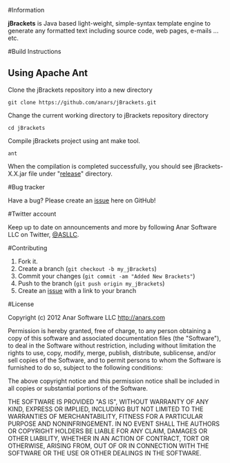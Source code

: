 #Information

**jBrackets** is Java based light-weight, simple-syntax template engine to generate any formatted text including source code, web pages, e-mails ... etc.

#Build Instructions

## Using Apache Ant

Clone the jBrackets repository into a new directory

    git clone https://github.com/anars/jBrackets.git

Change the current working directory to jBrackets repository directory

    cd jBrackets

Compile jBrackets project using ant make tool.

    ant

When the compilation is completed successfully, you should see jBrackets-X.X.jar file under "[release][3]" directory.

#Bug tracker

Have a bug? Please create an [issue][1] here on GitHub!

#Twitter account

Keep up to date on announcements and more by following Anar Software LLC on Twitter, [@ASLLC][2].

#Contributing

1. Fork it.
2. Create a branch (`git checkout -b my_jBrackets`)
3. Commit your changes (`git commit -am "Added New Brackets"`)
4. Push to the branch (`git push origin my_jBrackets`)
5. Create an [issue][1] with a link to your branch

[1]: https://github.com/anars/jBrackets/issues
[2]: http://twitter.com/ASLLC
[3]: https://github.com/anars/jBrackets/tree/master/release

#License

Copyright (c) 2012 Anar Software LLC <http://anars.com>

Permission is hereby granted, free of charge, to any person obtaining a copy of this software and associated documentation files (the "Software"), to deal in the Software without restriction, including without limitation the rights to use, copy, modify, merge, publish, distribute, sublicense, and/or sell copies of the Software, and to permit persons to whom the Software is furnished to do so, subject to the following conditions:

The above copyright notice and this permission notice shall be included in all copies or substantial portions of the Software.

THE SOFTWARE IS PROVIDED "AS IS", WITHOUT WARRANTY OF ANY KIND, EXPRESS OR IMPLIED, INCLUDING BUT NOT LIMITED TO THE WARRANTIES OF MERCHANTABILITY, FITNESS FOR A PARTICULAR PURPOSE AND NONINFRINGEMENT. IN NO EVENT SHALL THE AUTHORS OR COPYRIGHT HOLDERS BE LIABLE FOR ANY CLAIM, DAMAGES OR OTHER LIABILITY, WHETHER IN AN ACTION OF CONTRACT, TORT OR OTHERWISE, ARISING FROM, OUT OF OR IN CONNECTION WITH THE SOFTWARE OR THE USE OR OTHER DEALINGS IN THE SOFTWARE.